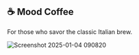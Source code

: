 ## ☕ Mood Coffee

For those who savor the classic Italian brew.

![Screenshot 2025-01-04 090820](https://github.com/user-attachments/assets/86565824-e85a-4d93-ae57-dbddc96a153b)
